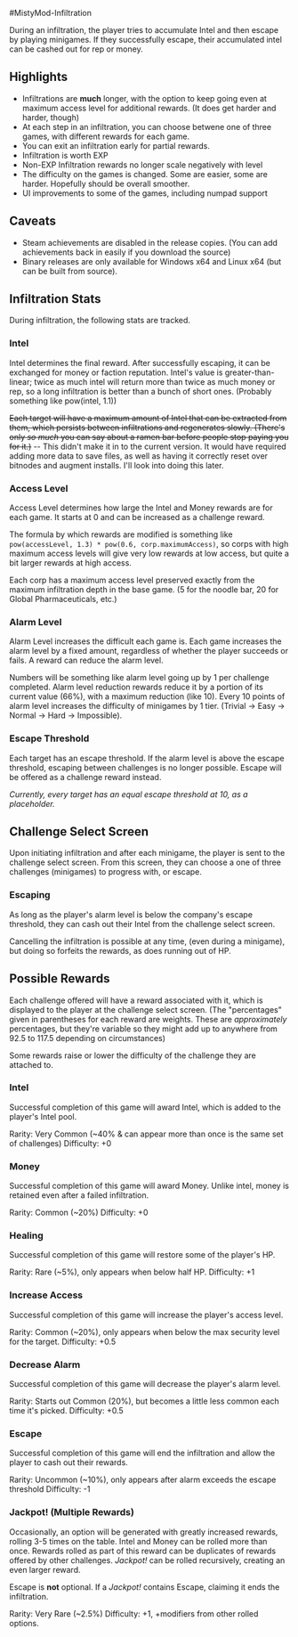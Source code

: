 #MistyMod-Infiltration

During an infiltration, the player tries to accumulate Intel and then escape by playing minigames. If they successfully escape, their accumulated intel can be cashed out for rep or money.

## Highlights
* Infiltrations are **much** longer, with the option to keep going even at maximum access level for additional rewards. (It does get harder and harder, though)
* At each step in an infiltration, you can choose betwene one of three games, with different rewards for each game.
* You can exit an infiltration early for partial rewards.
* Infiltration is worth EXP
* Non-EXP Infiltration rewards no longer scale negatively with level
* The difficulty on the games is changed. Some are easier, some are harder. Hopefully should be overall smoother.
* UI improvements to some of the games, including numpad support

## Caveats
* Steam achievements are disabled in the release copies. (You can add achievements back in easily if you download the source)
* Binary releases are only available for Windows x64 and Linux x64 (but can be built from source).

## Infiltration Stats

During infiltration, the following stats are tracked.

### Intel

Intel determines the final reward. After successfully escaping, it can be exchanged for money or faction reputation. Intel's value is greater-than-linear; twice as much intel will return more than twice as much money or rep, so a long infiltration is better than a bunch of short ones. (Probably something like pow(intel, 1.1))

~~Each target will have a maximum amount of Intel that can be extracted from them, which persists between infiltrations and regenerates slowly. (There's only *so much* you can say about a ramen bar before people stop paying you for it.)~~ -- This didn't make it in to the current version. It would have required adding more data to save files, as well as having it correctly reset over bitnodes and augment installs. I'll look into doing this later.

### Access Level

Access Level determines how large the Intel and Money rewards are for each game. It starts at 0 and can be increased as a challenge reward.

The formula by which rewards are modified is something like `pow(accessLevel, 1.3) * pow(0.6, corp.maximumAccess)`, so corps with high maximum access levels will give very low rewards at low access, but quite a bit larger rewards at high access.

Each corp has a maximum access level preserved exactly from the maximum infiltration depth in the base game. (5 for the noodle bar, 20 for Global Pharmaceuticals, etc.)

### Alarm Level

Alarm Level increases the difficult each game is. Each game increases the alarm level by a fixed amount, regardless of whether the player succeeds or fails. A reward can reduce the alarm level.

Numbers will be something like alarm level going up by 1 per challenge completed. Alarm level reduction rewards reduce it by a portion of its current value (66%), with a maximum reduction (like 10). Every 10 points of alarm level increases the difficulty of minigames by 1 tier. (Trivial -> Easy -> Normal -> Hard -> Impossible).

### Escape Threshold

Each target has an escape threshold. If the alarm level is above the escape threshold, escaping between challenges is no longer possible. Escape will be offered as a challenge reward instead.

*Currently, every target has an equal escape threshold at 10, as a placeholder.*

## Challenge Select Screen

Upon initiating infiltration and after each minigame, the player is sent to the challenge select screen. From this screen, they can choose a one of three challenges (minigames) to progress with, or escape.

### Escaping

As long as the player's alarm level is below the company's escape threshold, they can cash out their Intel from the challenge select screen.

Cancelling the infiltration is possible at any time, (even during a minigame), but doing so forfeits the rewards, as does running out of HP.

## Possible Rewards

Each challenge offered will have a reward associated with it, which is displayed to the player at the challenge select screen. (The "percentages" given in parentheses for each reward are weights. These are *approximately* percentages, but they're variable so they might add up to anywhere from 92.5 to 117.5 depending on circumstances)

Some rewards raise or lower the difficulty of the challenge they are attached to.

### Intel

Successful completion of this game will award  Intel, which is added to the player's Intel pool.

Rarity: Very Common (~40% & can appear more than once is the same set of challenges)
Difficulty: +0

### Money

Successful completion of this game will award Money. Unlike intel, money is retained even after a failed infiltration.

Rarity: Common (~20%)
Difficulty: +0

### Healing

Successful completion of this game will restore some of the player's HP.

Rarity: Rare (~5%), only appears when below half HP.
Difficulty: +1

### Increase Access

Successful completion of this game will increase the player's access level.

Rarity: Common (~20%), only appears when below the max security level for the target.
Difficulty: +0.5

### Decrease Alarm

Successful completion of this game will decrease the player's alarm level.

Rarity: Starts out Common (20%), but becomes a little less common each time it's picked.
Difficulty: +0.5

### Escape

Successful completion of this game will end the infiltration and allow the player to cash out their rewards.

Rarity: Uncommon (~10%), only appears after alarm exceeds the escape threshold
Difficulty: -1

### Jackpot! (Multiple Rewards)

Occasionally, an option will be generated with greatly increased rewards, rolling 3-5 times on the table. Intel and Money can be rolled more than once. Rewards rolled as part of this reward can be duplicates of rewards offered by other challenges. *Jackpot!* can be rolled recursively, creating an even larger reward.

Escape is **not** optional. If a *Jackpot!* contains Escape, claiming it ends the infiltration.

Rarity: Very Rare (~2.5%)
Difficulty: +1, +modifiers from other rolled options.
